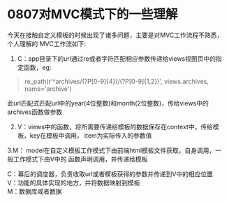 # 0807对MVC模式下的一些理解
  
  今天在接触自定义模板的时候出现了诸多问题，主要是对MVC工作流程不熟悉，个人理解的
  MVC工作流如下:
  1. C：app目录下的url通过re或者字符匹配相应参数传递给views视图页中的指定函数，eg:
 >re_path(r'^archives/(?P<year>[0-9]{4})/(?P<month>[0-9]{1,2})', views.archives, name='archive')

此url匹配式匹配url中的year(4位整数)和month(2位整数)，传给views中的archives函数做参数

  2. V：views中的函数，将所需要传递给模板的数据保存在context中，传给模板，key在模板中调用，
  item为实际传入的参数值
  
  3.M： model在自定义模板工作模式下由前端html模板文件获取，自身调用，一般工作模式下由V中的
  函数声明调用，并传递给模板
  
  
 C：幕后的调度器，负责收取url或者模板获得的参数并传递到V中的相应位置  
 V：功能的具体实现的地方，并将数据映射到模板  
 M：数据库或者数据